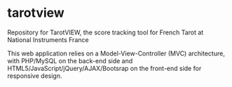 # tarotview
Repository for TarotVIEW, the score tracking tool for French Tarot at National Instruments France

This web application relies on a Model-View-Controller (MVC) architecture, with PHP/MySQL on the back-end side and HTML5/JavaScript/jQuery/AJAX/Bootsrap on the front-end side for responsive design.
